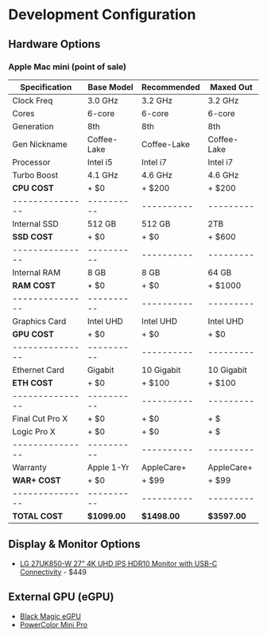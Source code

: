 # Development Configuration

## Hardware Options

### Apple Mac mini (point of sale)

Specification   | Base Model | Recommended | Maxed Out
--------------- | ---------- | ----------- | ---------
Clock Freq      | 3.0 GHz    | 3.2 GHz     | 3.2 GHz
Cores           | 6-core     | 6-core      | 6-core
Generation      | 8th        | 8th         | 8th
Gen Nickname    | Coffee-Lake| Coffee-Lake | Coffee-Lake
Processor       | Intel i5   | Intel i7    | Intel i7
Turbo Boost     | 4.1 GHz    | 4.6 GHz     | 4.6 GHz
**CPU COST**    | + $0       | + $200      | + $200
--------------- | ---------- | ----------  | --------- 
Internal SSD    | 512 GB     | 512 GB      | 2TB
**SSD COST**    | + $0       | + $0        | + $600
--------------- | ---------- | ----------  | ---------
Internal RAM    | 8 GB       | 8 GB        | 64 GB
**RAM COST**    | + $0       | + $0        | + $1000
--------------- | ---------- | ----------  | ---------
Graphics Card   | Intel UHD  | Intel UHD   | Intel UHD
**GPU COST**    | + $0       | + $0        | + $0
--------------- | ---------- | ----------  | ---------
Ethernet Card   | Gigabit    | 10 Gigabit  | 10 Gigabit
**ETH COST**    | + $0       | + $100      | + $100
--------------- | ---------- | ----------  | ---------
Final Cut Pro X | + $0       | + $0        | + $
Logic Pro X     | + $0       | + $0        | + $
--------------- | ---------- | ----------  | ---------
Warranty        | Apple 1-Yr | AppleCare+  | AppleCare+
**WAR+ COST**   | + $0       | + $99       | + $99
--------------- | ---------- | ----------  | ---------
**TOTAL COST**  |**$1099.00**|**$1498.00** |**$3597.00**


## Display & Monitor Options

- [LG 27UK850-W 27” 4K UHD IPS HDR10 Monitor with USB-C Connectivity](https://www.amazon.com/gp/product/B078GVTD9N/ref=ox_sc_act_title_5?smid=ATVPDKIKX0DER&psc=1) - $449

## External GPU (eGPU)

- [Black Magic eGPU](https://www.apple.com/shop/product/HM8Y2VC/A/blackmagic-egpu)
- [PowerColor Mini Pro](https://www.amazon.com/PowerColor-Mini-RX570-eGPU-Thunderbolt3/dp/B07Q4R7GZR)